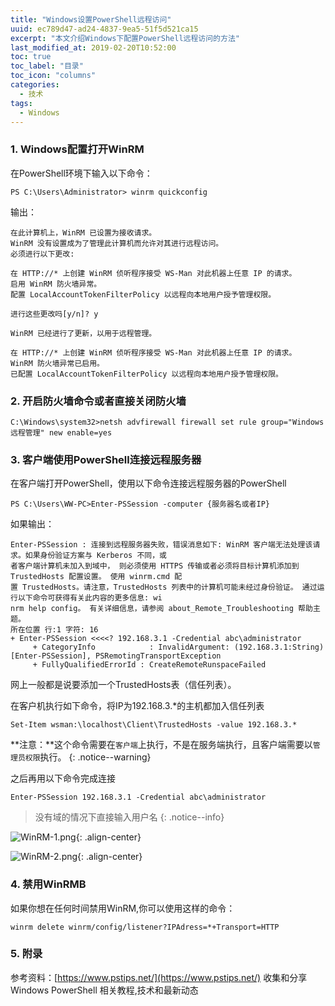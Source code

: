```yaml
---
title: "Windows设置PowerShell远程访问"
uuid: ec789d47-ad24-4837-9ea5-51f5d521ca15
excerpt: "本文介绍Windows下配置PowerShell远程访问的方法"
last_modified_at: 2019-02-20T10:52:00
toc: true
toc_label: "目录"
toc_icon: "columns"
categories:
  - 技术
tags:
  - Windows
---
```


### 1. Windows配置打开WinRM
在PowerShell环境下输入以下命令：
```
PS C:\Users\Administrator> winrm quickconfig
```
输出：

```
在此计算机上，WinRM 已设置为接收请求。
WinRM 没有设置成为了管理此计算机而允许对其进行远程访问。
必须进行以下更改:

在 HTTP://* 上创建 WinRM 侦听程序接受 WS-Man 对此机器上任意 IP 的请求。
启用 WinRM 防火墙异常。
配置 LocalAccountTokenFilterPolicy 以远程向本地用户授予管理权限。

进行这些更改吗[y/n]? y

WinRM 已经进行了更新，以用于远程管理。

在 HTTP://* 上创建 WinRM 侦听程序接受 WS-Man 对此机器上任意 IP 的请求。
WinRM 防火墙异常已启用。
已配置 LocalAccountTokenFilterPolicy 以远程向本地用户授予管理权限。
```

### 2. 开启防火墙命令或者直接关闭防火墙

```
C:\Windows\system32>netsh advfirewall firewall set rule group="Windows 远程管理" new enable=yes
```

### 3. 客户端使用PowerShell连接远程服务器
在客户端打开PowerShell，使用以下命令连接远程服务器的PowerShell
```
PS C:\Users\WW-PC>Enter-PSSession -computer {服务器名或者IP}
```
如果输出：

```
Enter-PSSession : 连接到远程服务器失败，错误消息如下: WinRM 客户端无法处理该请求。如果身份验证方案与 Kerberos 不同，或 
者客户端计算机未加入到域中， 则必须使用 HTTPS 传输或者必须将目标计算机添加到 TrustedHosts 配置设置。 使用 winrm.cmd 配 
置 TrustedHosts。请注意，TrustedHosts 列表中的计算机可能未经过身份验证。 通过运行以下命令可获得有关此内容的更多信息: wi 
nrm help config。 有关详细信息，请参阅 about_Remote_Troubleshooting 帮助主题。 
所在位置 行:1 字符: 16 
+ Enter-PSSession <<<<? 192.168.3.1 -Credential abc\administrator 
     + CategoryInfo            : InvalidArgument: (192.168.3.1:String) [Enter-PSSession], PSRemotingTransportException 
     + FullyQualifiedErrorId : CreateRemoteRunspaceFailed
```
网上一般都是说要添加一个TrustedHosts表（信任列表）。

在客户机执行如下命令，将IP为192.168.3.\*的主机都加入信任列表

```
Set-Item wsman:\localhost\Client\TrustedHosts -value 192.168.3.*
```

**注意：**这个命令需要在`客户端`上执行，不是在服务端执行，且客户端需要以`管理员权限`执行。
{: .notice--warning}

之后再用以下命令完成连接
```
Enter-PSSession 192.168.3.1 -Credential abc\administrator
```
> 没有域的情况下直接输入用户名
{: .notice--info}

![WinRM-1.png]({{site.url}}/assets/img/WinRM-1.png){: .align-center}

![WinRM-2.png]({{site.url}}/assets/img/WinRM-2.png){: .align-center}

### 4. 禁用WinRMB
如果你想在任何时间禁用WinRM,你可以使用这样的命令：

```
winrm delete winrm/config/listener?IPAdress=*+Transport=HTTP
```

### 5. 附录

参考资料：[https://www.pstips.net/](https://www.pstips.net/) 收集和分享 Windows PowerShell 相关教程,技术和最新动态


